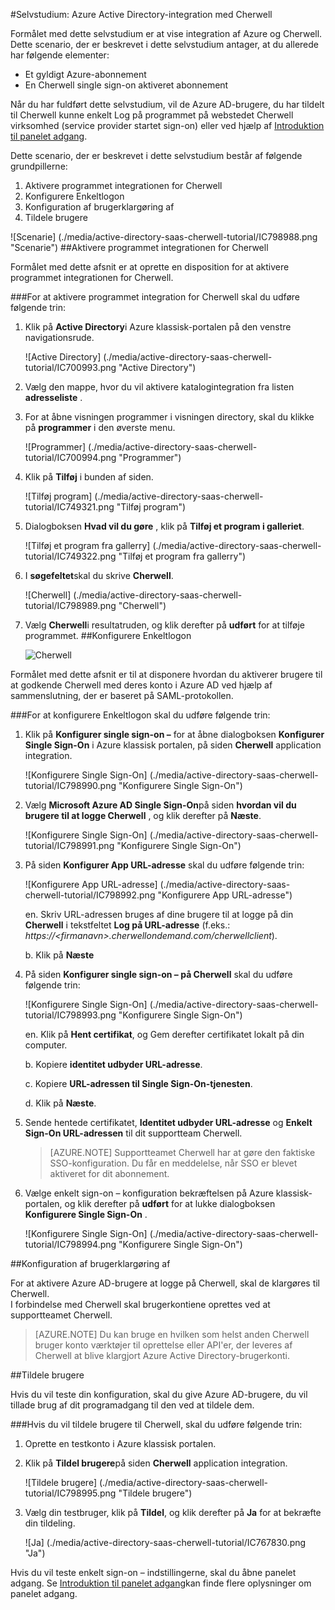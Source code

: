 <properties 
    pageTitle="Selvstudium: Azure Active Directory-integration med Cherwell | Microsoft Azure" 
    description="Lær, hvordan du bruger Cherwell med Azure Active Directory til at aktivere enkeltlogon, automatiseret klargøring og mere!" 
    services="active-directory" 
    authors="jeevansd"  
    documentationCenter="na" 
    manager="femila"/>
<tags 
    ms.service="active-directory" 
    ms.devlang="na" 
    ms.topic="article" 
    ms.tgt_pltfrm="na" 
    ms.workload="identity" 
    ms.date="10/14/2016" 
    ms.author="jeedes" />

#<a name="tutorial-azure-active-directory-integration-with-cherwell"></a>Selvstudium: Azure Active Directory-integration med Cherwell

Formålet med dette selvstudium er at vise integration af Azure og Cherwell. Dette scenario, der er beskrevet i dette selvstudium antager, at du allerede har følgende elementer:

-   Et gyldigt Azure-abonnement
-   En Cherwell single sign-on aktiveret abonnement

Når du har fuldført dette selvstudium, vil de Azure AD-brugere, du har tildelt til Cherwell kunne enkelt Log på programmet på webstedet Cherwell virksomhed (service provider startet sign-on) eller ved hjælp af [Introduktion til panelet adgang](active-directory-saas-access-panel-introduction.md).

Dette scenario, der er beskrevet i dette selvstudium består af følgende grundpillerne:

1.  Aktivere programmet integrationen for Cherwell
2.  Konfigurere Enkeltlogon
3.  Konfiguration af brugerklargøring af
4.  Tildele brugere

![Scenarie] (./media/active-directory-saas-cherwell-tutorial/IC798988.png "Scenarie")
##<a name="enabling-the-application-integration-for-cherwell"></a>Aktivere programmet integrationen for Cherwell

Formålet med dette afsnit er at oprette en disposition for at aktivere programmet integrationen for Cherwell.

###<a name="to-enable-the-application-integration-for-cherwell-perform-the-following-steps"></a>For at aktivere programmet integration for Cherwell skal du udføre følgende trin:

1.  Klik på **Active Directory**i Azure klassisk-portalen på den venstre navigationsrude.

    ![Active Directory] (./media/active-directory-saas-cherwell-tutorial/IC700993.png "Active Directory")

2.  Vælg den mappe, hvor du vil aktivere katalogintegration fra listen **adresseliste** .

3.  For at åbne visningen programmer i visningen directory, skal du klikke på **programmer** i den øverste menu.

    ![Programmer] (./media/active-directory-saas-cherwell-tutorial/IC700994.png "Programmer")

4.  Klik på **Tilføj** i bunden af siden.

    ![Tilføj program] (./media/active-directory-saas-cherwell-tutorial/IC749321.png "Tilføj program")

5.  Dialogboksen **Hvad vil du gøre** , klik på **Tilføj et program i galleriet**.

    ![Tilføj et program fra gallerry] (./media/active-directory-saas-cherwell-tutorial/IC749322.png "Tilføj et program fra gallerry")

6.  I **søgefeltet**skal du skrive **Cherwell**.

    ![Cherwell] (./media/active-directory-saas-cherwell-tutorial/IC798989.png "Cherwell")

7.  Vælg **Cherwell**i resultatruden, og klik derefter på **udført** for at tilføje programmet.
##<a name="configuring-single-sign-on"></a>Konfigurere Enkeltlogon

    ![Cherwell](./media/active-directory-saas-cherwell-tutorial/IC798996.png "Cherwell")

Formålet med dette afsnit er til at disponere hvordan du aktiverer brugere til at godkende Cherwell med deres konto i Azure AD ved hjælp af sammenslutning, der er baseret på SAML-protokollen.

###<a name="to-configure-single-sign-on-perform-the-following-steps"></a>For at konfigurere Enkeltlogon skal du udføre følgende trin:

1.  Klik på **Konfigurer single sign-on –** for at åbne dialogboksen **Konfigurer Single Sign-On** i Azure klassisk portalen, på siden **Cherwell** application integration.

    ![Konfigurere Single Sign-On] (./media/active-directory-saas-cherwell-tutorial/IC798990.png "Konfigurere Single Sign-On")

2.  Vælg **Microsoft Azure AD Single Sign-On**på siden **hvordan vil du brugere til at logge Cherwell** , og klik derefter på **Næste**.

    ![Konfigurere Single Sign-On] (./media/active-directory-saas-cherwell-tutorial/IC798991.png "Konfigurere Single Sign-On")

3.  På siden **Konfigurer App URL-adresse** skal du udføre følgende trin:

    ![Konfigurere App URL-adresse] (./media/active-directory-saas-cherwell-tutorial/IC798992.png "Konfigurere App URL-adresse")

    en.  Skriv URL-adressen bruges af dine brugere til at logge på din **Cherwell** i tekstfeltet **Log på URL-adresse** (f.eks.: *https://\<firmanavn\>.cherwellondemand.com/cherwellclient*).

    b.  Klik på **Næste**

4.  På siden **Konfigurer single sign-on – på Cherwell** skal du udføre følgende trin:

    ![Konfigurere Single Sign-On] (./media/active-directory-saas-cherwell-tutorial/IC798993.png "Konfigurere Single Sign-On")

    en.  Klik på **Hent certifikat**, og Gem derefter certifikatet lokalt på din computer.

    b.  Kopiere **identitet udbyder URL-adresse**.

    c.  Kopiere **URL-adressen til Single Sign-On-tjenesten**.

    d.  Klik på **Næste**.

5.  Sende hentede certifikatet, **Identitet udbyder URL-adresse** og **Enkelt Sign-On URL-adressen** til dit supportteam Cherwell.

    >[AZURE.NOTE] Supportteamet Cherwell har at gøre den faktiske SSO-konfiguration.
Du får en meddelelse, når SSO er blevet aktiveret for dit abonnement.

6.  Vælge enkelt sign-on – konfiguration bekræftelsen på Azure klassisk-portalen, og klik derefter på **udført** for at lukke dialogboksen **Konfigurere Single Sign-On** .

    ![Konfigurere Single Sign-On] (./media/active-directory-saas-cherwell-tutorial/IC798994.png "Konfigurere Single Sign-On")

##<a name="configuring-user-provisioning"></a>Konfiguration af brugerklargøring af

For at aktivere Azure AD-brugere at logge på Cherwell, skal de klargøres til Cherwell.  
I forbindelse med Cherwell skal brugerkontiene oprettes ved at supportteamet Cherwell.

>[AZURE.NOTE] Du kan bruge en hvilken som helst anden Cherwell bruger konto værktøjer til oprettelse eller API'er, der leveres af Cherwell at blive klargjort Azure Active Directory-brugerkonti.

##<a name="assigning-users"></a>Tildele brugere

Hvis du vil teste din konfiguration, skal du give Azure AD-brugere, du vil tillade brug af dit programadgang til den ved at tildele dem.

###<a name="to-assign-users-to-cherwell-perform-the-following-steps"></a>Hvis du vil tildele brugere til Cherwell, skal du udføre følgende trin:

1.  Oprette en testkonto i Azure klassisk portalen.

2.  Klik på **Tildel brugere**på siden **Cherwell** application integration.

    ![Tildele brugere] (./media/active-directory-saas-cherwell-tutorial/IC798995.png "Tildele brugere")

3.  Vælg din testbruger, klik på **Tildel**, og klik derefter på **Ja** for at bekræfte din tildeling.

    ![Ja] (./media/active-directory-saas-cherwell-tutorial/IC767830.png "Ja")

Hvis du vil teste enkelt sign-on – indstillingerne, skal du åbne panelet adgang. Se [Introduktion til panelet adgang](active-directory-saas-access-panel-introduction.md)kan finde flere oplysninger om panelet adgang.
